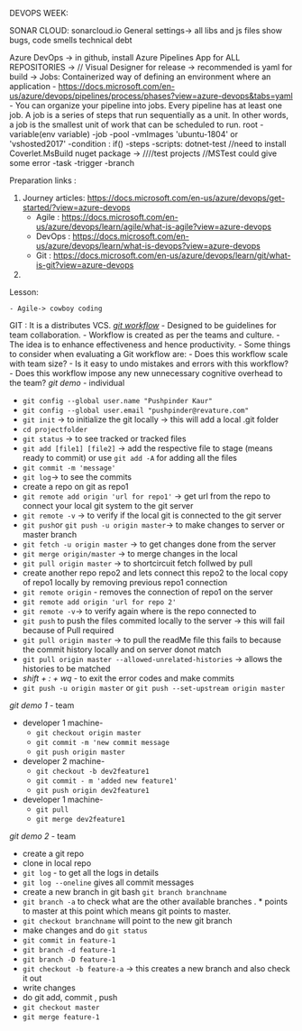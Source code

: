 DEVOPS WEEK:

SONAR CLOUD:
sonarcloud.io
General settings-> all  libs and js files
show bugs, code smells
technical debt

Azure DevOps
-> in github, install Azure Pipelines App for ALL REPOSITORIES
-> // Visual Designer for release
-> recommended is yaml for build
-> Jobs: Containerized way of defining an environment where an application
    - https://docs.microsoft.com/en-us/azure/devops/pipelines/process/phases?view=azure-devops&tabs=yaml
    - You can organize your pipeline into jobs. Every pipeline has at least one job. A job is a series of steps that run sequentially as a unit. In other words, a job is the smallest unit of work that can be scheduled to run.
root
    - variable(env variable)
    -job
        -pool
            -vmImages 'ubuntu-1804' or
                        'vshosted2017'
        -condition : if()
        -steps
                -scripts: dotnet-test //need to install Coverlet.MsBuild nuget package -> ////test projects
                //MSTest could give some error
                -task
    -trigger
        -branch


Preparation links :
1. Journey articles: https://docs.microsoft.com/en-us/azure/devops/get-started/?view=azure-devops
    - Agile : https://docs.microsoft.com/en-us/azure/devops/learn/agile/what-is-agile?view=azure-devops
    - DevOps : https://docs.microsoft.com/en-us/azure/devops/learn/what-is-devops?view=azure-devops
    - Git : https://docs.microsoft.com/en-us/azure/devops/learn/git/what-is-git?view=azure-devops
2.  

Lesson:

    - Agile-> cowboy coding 



GIT : It is a distributes VCS.
*[git workflow](https://www.atlassian.com/git/tutorials/comparing-workflows)*
    - Designed to be guidelines for team collaboration.
    - Workflow is created as per the teams and culture.
    - The idea is to enhance effectiveness and hence productivity.
    - Some things to consider when evaluating a Git workflow are:
        - Does this workflow scale with team size?
        - Is it easy to undo mistakes and errors with this workflow?
        - Does this workflow impose any new unnecessary cognitive overhead to the team?
*git demo* - individual
- `git config --global user.name "Pushpinder Kaur"`
- `git config --global user.email "pushpinder@revature.com"`
- `git init` -> to initialize the git locally -> this will add a local .git folder
- `cd projectfolder`
- `git status` -> to see tracked or tracked files
- `git add [file1] [file2]`  -> add the respective file to stage (means ready to commit) or     use `git add -A` for adding all the files
- `git commit -m 'message'`
-  `git log`-> to see the commits 
- create a repo on git as repo1
- `git remote add origin 'url for repo1'` -> get url from the repo to connect your local        git system to the git server
- `git remote -v` -> to verify if the local git is connected to the git server
- `git push`or `git push -u origin master`-> to make changes to server or master branch
- `git fetch -u origin master` -> to get changes done from the server
- `git merge origin/master` -> to merge changes in the local
- `git pull origin master` -> to shortcircuit fetch follwed by pull
- create another repo repo2 and lets connect this repo2 to the local copy of repo1 locally    by removing previous repo1 connection
- `git remote origin` - removes the connection of repo1 on the server
- `git remote add origin 'url for repo 2'`
- `git remote -v`-> to verify again where is the repo connected to
- `git push` to push the files commited locally to the server -> this will fail because of Pull required
- `git pull origin master` -> to pull the readMe file this fails to because the commit history locally and on server donot match 
-  `git pull origin master --allowed-unrelated-histories` -> allows the histories to be matched
- *shift + : + wq* - to exit the error codes and make commits
- `git push -u origin master` or `git push --set-upstream origin master`
 
*git demo 1* - team
- developer 1 machine- 
    - `git checkout origin master`
    - `git commit -m 'new commit message`
    - `git push origin master`
- developer 2 machine-
    - `git checkout -b dev2feature1` 
    - `git commit - m 'added new feature1'`
    - `git push origin dev2feature1`
- developer 1 machine-
    - `git pull `
    - `git merge dev2feature1`

*git demo 2* - team
- create a git repo
- clone in local repo
- `git log` - to get all the logs in details
- `git log --oneline` gives all commit messages
- create a new branch in git bash  `git branch branchname`
- `git branch -a` to check what are the other available branches . * points to master at this point which means git points to master.
- `git checkout branchname` will point to the new git branch
- make changes and do `git status`
- `git commit in feature-1`
- `git branch -d feature-1`
- `git branch -D feature-1`
- `git checkout -b feature-a` -> this creates a new branch and also check it out
- write changes
- do git add, commit , push
- `git checkout master`
- `git merge feature-1`